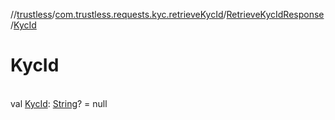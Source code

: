 //[trustless](../../../index.md)/[com.trustless.requests.kyc.retrieveKycId](../index.md)/[RetrieveKycIdResponse](index.md)/[KycId](-kyc-id.md)

# KycId

\
val [KycId](-kyc-id.md): [String](https://kotlinlang.org/api/latest/jvm/stdlib/kotlin/-string/index.html)? = null
